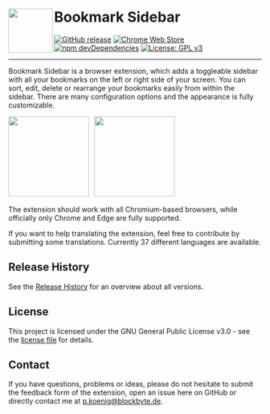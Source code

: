# <img src="https://raw.githubusercontent.com/Kiuryy/Bookmark_Sidebar/master/src/img/icon/256x256.png" width="88" align="left" /> Bookmark Sidebar

[![GitHub release](https://img.shields.io/github/release/kiuryy/bookmark_sidebar.svg)](https://github.com/Kiuryy/Bookmark_Sidebar/releases)
[![Chrome Web Store](https://img.shields.io/chrome-web-store/d/jdbnofccmhefkmjbkkdkfiicjkgofkdh.svg)](https://chrome.google.com/webstore/detail/bookmark-sidebar/jdbnofccmhefkmjbkkdkfiicjkgofkdh)
[![npm devDependencies](https://david-dm.org/kiuryy/bookmark_sidebar/dev-status.svg)](https://david-dm.org/kiuryy/bookmark_sidebar?type=dev)
[![License: GPL v3](https://img.shields.io/badge/License-GPL_v3-lightgray.svg)](https://www.gnu.org/licenses/gpl-3.0)

---

Bookmark Sidebar is a browser extension, which adds a toggleable sidebar with all your bookmarks on the left or right side of your screen. You can sort, edit, delete or rearrange your bookmarks easily from within the sidebar. There are many configuration options and the appearance is fully customizable. 

<a href="https://chrome.google.com/webstore/detail/bookmark-sidebar/jdbnofccmhefkmjbkkdkfiicjkgofkdh" target="_blank"><img src="https://extensions.blockbyte.de/img/github_download_chrome.png" width="160" /></a>&ensp;
<a href="https://microsoftedge.microsoft.com/addons/detail/lmjefbghkfeppnpofmbfmhgodpclipbl" target="_blank"><img src="https://extensions.blockbyte.de/img/github_download_edge.png" width="160" /></a>

The extension should work with all Chromium-based browsers, while officially only Chrome and Edge are fully supported.

If you want to help translating the extension, feel free to contribute by submitting some translations. Currently 37 different languages are available.

## Release History
See the [Release History](https://github.com/Kiuryy/Bookmark_Sidebar/releases) for an overview about all versions.

## License

This project is licensed under the GNU General Public License v3.0 - see the [license file](license.txt) for details.

## Contact

If you have questions, problems or ideas, please do not hesitate to submit the feedback form of the extension, open an issue here on GitHub or directly contact me at <a href="mailto:p.koenig@blockbyte.de">p.koenig@blockbyte.de</a>.
